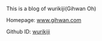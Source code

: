 This is a blog of wurikiji(Gihwan Oh)

Homepage: www.gihwan.com

Github ID: [wurikiji](https://github.com/wurikiji)
